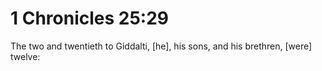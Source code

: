 # 1 Chronicles 25:29

The two and twentieth to Giddalti, [he], his sons, and his brethren, [were] twelve: